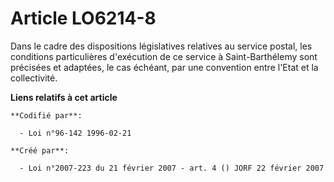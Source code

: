 # Article LO6214-8

Dans le cadre des dispositions législatives relatives au service postal, les conditions particulières d'exécution de ce
service à Saint-Barthélemy sont précisées et adaptées, le cas échéant, par une convention entre l'Etat et la collectivité.

**Liens relatifs à cet article**

	**Codifié par**:

	  - Loi n°96-142 1996-02-21

	**Créé par**:

	  - Loi n°2007-223 du 21 février 2007 - art. 4 () JORF 22 février 2007

